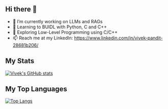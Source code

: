 ## Hi there 👋

- 🔭 I’m currently working on LLMs and RAGs
- 🌱 Learning to BUIDL with Python, C and C++ 
- 🤔 Exploring Low-Level Programming using C/C++  
- 📫 Reach me at my LinkedIn: https://www.linkedin.com/in/vivek-pandit-28681b206/

## My Stats
[![Vivek's GitHub stats](https://github-readme-stats.vercel.app/api?username=ipanditi&show_icons=true&theme=dark)](https://ipanditi.github.io/)

## My Top Languages
[![Top Langs](https://github-readme-stats.vercel.app/api/top-langs/?username=ipanditi&layout=compact&exclude_repo=git1,awesome-computer-vision,atlasreader,Stock-price-prediction-using-GAN,optimizers.numpy,bootstrap,Genetic-Algorithm-For-Training-Neural-Networks,awesome-computer-vision,Free-Courses-available-on-the-internet,ETHIndia,ipanditi.github.io,plots,AML,ML,Medical_Image_Processing,Facial-Expression-Detection,Clinical-Predictions,Data-Preprocessing,Complete-Python-3-Bootcamp,First-Language-Model,pandit_gpt,toon3-huddle01&hide=ruby)](https://ipanditi.github.io/)
